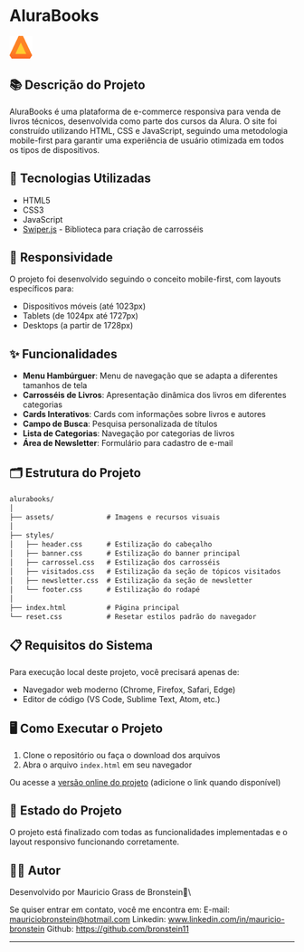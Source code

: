 # AluraBooks

![AluraBooks Logo](assets/Logo.png)

## 📚 Descrição do Projeto

AluraBooks é uma plataforma de e-commerce responsiva para venda de livros técnicos, desenvolvida como parte dos cursos da Alura. O site foi construído utilizando HTML, CSS e JavaScript, seguindo uma metodologia mobile-first para garantir uma experiência de usuário otimizada em todos os tipos de dispositivos.

## 🚀 Tecnologias Utilizadas

- HTML5
- CSS3
- JavaScript
- [Swiper.js](https://swiperjs.com/) - Biblioteca para criação de carrosséis

## 📱 Responsividade

O projeto foi desenvolvido seguindo o conceito mobile-first, com layouts específicos para:
- Dispositivos móveis (até 1023px)
- Tablets (de 1024px até 1727px)
- Desktops (a partir de 1728px)

## ✨ Funcionalidades

- **Menu Hambúrguer**: Menu de navegação que se adapta a diferentes tamanhos de tela
- **Carrosséis de Livros**: Apresentação dinâmica dos livros em diferentes categorias
- **Cards Interativos**: Cards com informações sobre livros e autores
- **Campo de Busca**: Pesquisa personalizada de títulos
- **Lista de Categorias**: Navegação por categorias de livros
- **Área de Newsletter**: Formulário para cadastro de e-mail

## 🗂️ Estrutura do Projeto

```
alurabooks/
│
├── assets/             # Imagens e recursos visuais
│
├── styles/
│   ├── header.css      # Estilização do cabeçalho
│   ├── banner.css      # Estilização do banner principal
│   ├── carrossel.css   # Estilização dos carrosséis
│   ├── visitados.css   # Estilização da seção de tópicos visitados
│   ├── newsletter.css  # Estilização da seção de newsletter
│   └── footer.css      # Estilização do rodapé
│
├── index.html          # Página principal
└── reset.css           # Resetar estilos padrão do navegador
```

## 📋 Requisitos do Sistema

Para execução local deste projeto, você precisará apenas de:

- Navegador web moderno (Chrome, Firefox, Safari, Edge)
- Editor de código (VS Code, Sublime Text, Atom, etc.)

## 🖥️ Como Executar o Projeto

1. Clone o repositório ou faça o download dos arquivos
2. Abra o arquivo `index.html` em seu navegador

Ou acesse a [versão online do projeto](#) (adicione o link quando disponível)


## 🎯 Estado do Projeto

O projeto está finalizado com todas as funcionalidades implementadas e o layout responsivo funcionando corretamente.


## 👩‍💻 Autor

Desenvolvido por Mauricio Grass de Bronstein👋\

Se quiser entrar em contato, você me encontra em: 
E-mail: mauriciobronstein@hotmail.com
Linkedin: www.linkedin.com/in/mauricio-bronstein
Github: https://github.com/bronstein11


---

